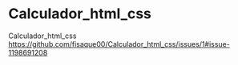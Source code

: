# Calculador_html_css
Calculador_html_css
https://github.com/fisaque00/Calculador_html_css/issues/1#issue-1198691208
